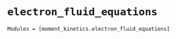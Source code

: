 `electron_fluid_equations`
==========================

```@autodocs
Modules = [moment_kinetics.electron_fluid_equations]
```

